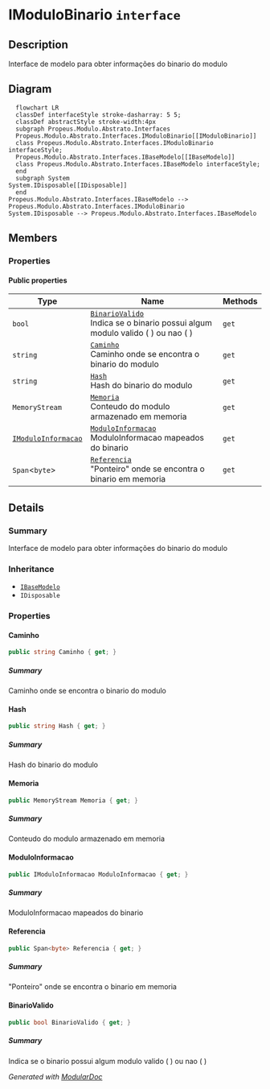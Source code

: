 # IModuloBinario `interface`

## Description
Interface de modelo para obter informações do binario do modulo

## Diagram
```mermaid
  flowchart LR
  classDef interfaceStyle stroke-dasharray: 5 5;
  classDef abstractStyle stroke-width:4px
  subgraph Propeus.Modulo.Abstrato.Interfaces
  Propeus.Modulo.Abstrato.Interfaces.IModuloBinario[[IModuloBinario]]
  class Propeus.Modulo.Abstrato.Interfaces.IModuloBinario interfaceStyle;
  Propeus.Modulo.Abstrato.Interfaces.IBaseModelo[[IBaseModelo]]
  class Propeus.Modulo.Abstrato.Interfaces.IBaseModelo interfaceStyle;
  end
  subgraph System
System.IDisposable[[IDisposable]]
  end
Propeus.Modulo.Abstrato.Interfaces.IBaseModelo --> Propeus.Modulo.Abstrato.Interfaces.IModuloBinario
System.IDisposable --> Propeus.Modulo.Abstrato.Interfaces.IBaseModelo
```

## Members
### Properties
#### Public  properties
| Type | Name | Methods |
| --- | --- | --- |
| `bool` | [`BinarioValido`](#binariovalido)<br>Indica se o binario possui algum modulo valido ( ) ou nao ( ) | `get` |
| `string` | [`Caminho`](#caminho)<br>Caminho onde se encontra o binario do modulo | `get` |
| `string` | [`Hash`](#hash)<br>Hash do binario do modulo | `get` |
| `MemoryStream` | [`Memoria`](#memoria)<br>Conteudo do modulo armazenado em memoria | `get` |
| [`IModuloInformacao`](./propeusmoduloabstratointerfaces-IModuloInformacao.md) | [`ModuloInformacao`](#moduloinformacao)<br>ModuloInformacao mapeados do binario | `get` |
| `Span`&lt;`byte`&gt; | [`Referencia`](#referencia)<br>"Ponteiro" onde se encontra o binario em memoria | `get` |

## Details
### Summary
Interface de modelo para obter informações do binario do modulo

### Inheritance
 - [
`IBaseModelo`
](./propeusmoduloabstratointerfaces-IBaseModelo.md)
 - `IDisposable`

### Properties
#### Caminho
```csharp
public string Caminho { get; }
```
##### Summary
Caminho onde se encontra o binario do modulo

#### Hash
```csharp
public string Hash { get; }
```
##### Summary
Hash do binario do modulo

#### Memoria
```csharp
public MemoryStream Memoria { get; }
```
##### Summary
Conteudo do modulo armazenado em memoria

#### ModuloInformacao
```csharp
public IModuloInformacao ModuloInformacao { get; }
```
##### Summary
ModuloInformacao mapeados do binario

#### Referencia
```csharp
public Span<byte> Referencia { get; }
```
##### Summary
"Ponteiro" onde se encontra o binario em memoria

#### BinarioValido
```csharp
public bool BinarioValido { get; }
```
##### Summary
Indica se o binario possui algum modulo valido ( ) ou nao ( )

*Generated with* [*ModularDoc*](https://github.com/hailstorm75/ModularDoc)
